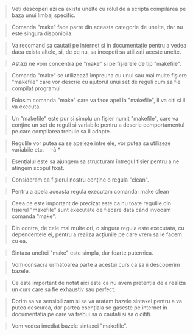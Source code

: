> Veți descoperi azi ca exista unelte cu rolul de a scripta compilarea pe baza unui limbaj specific. 

> Comanda "make" face parte din aceasta categorie de unelte, dar nu este singura disponibila. 

> Va recomand sa cautati pe internet si in documentație pentru a vedea daca exista altele, si, de ce nu, sa incepeti sa utilizați aceste unelte.

> Astăzi ne vom concentra pe "make" si pe fișierele de tip "makefile". 

> Comanda "make" se utilizează împreuna cu unul sau mai multe fișiere "makefile" care vor descrie cu ajutorul unui set de reguli cum sa fie compilat programul. 

> Folosim comanda "make" care va face apel la "makefile", il va citi si il va executa. 

> Un "makefile" este pur si simplu un fișier numit "makefile", care va conține un set de reguli si variabile pentru a descrie comportamentul pe care compilarea trebuie sa il adopte. 

> Regulile vor putea sa se apeleze intre ele, vor putea sa utilizeze variabile etc. 
> -â *

> Esențialul este sa ajungem sa structuram întregul fișier pentru a ne atingem scopul fixat. 

> Consideram ca fișierul nostru conține o regula "clean". 

> Pentru a apela aceasta regula executam comanda: make clean 

> Ceea ce este important de precizat este ca nu toate regulile din fișierul "makefile" sunt executate de fiecare data când invocam comanda "make". 

> Din contra, de cele mai multe ori, o singura regula este executata, cu dependentele ei, pentru a realiza acțiunile pe care vrem sa le facem cu ea. 

> Sintaxa uneltei "make" este simpla, dar foarte puternica. 

> Vom consacra următoarea parte a acestui curs ca sa ii descoperim bazele. 

> Ce este important de notat aici este ca nu avem pretenția de a realiza un curs care sa fie exhaustiv sau perfect. 

> Dorim sa va sensibilizam si sa va aratam bazele sintaxei pentru a va putea descurca, dar partea esențiala se gaseste pe internet in documentația pe care va trebui sa o cautati si sa o cititi.

> Vom vedea imediat bazele sintaxei "makefile".
